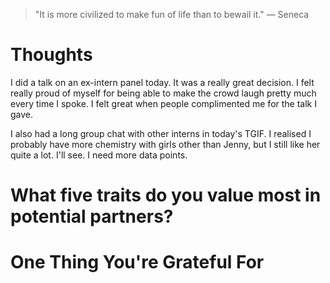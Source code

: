 
> \"It is more civilized to make fun of life than to bewail it.\" — Seneca

# Thoughts
I did a talk on an ex-intern panel today. It was a really great decision. I felt really proud of myself for being able to make the crowd laugh pretty much every time I spoke. I felt great when people complimented me for the talk I gave.

I also had a long group chat with other interns in today's TGIF. I realised I probably have more chemistry with girls other than Jenny, but I still like her quite a lot. I'll see. I need more data points.

# What five traits do you value most in potential partners?

# One Thing You're Grateful For

